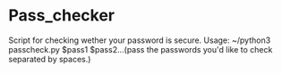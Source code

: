 # Pass_checker
Script for checking wether your password is secure.
Usage:
~/python3 passcheck.py $pass1 $pass2...(pass the passwords you'd like to check separated by spaces.)
